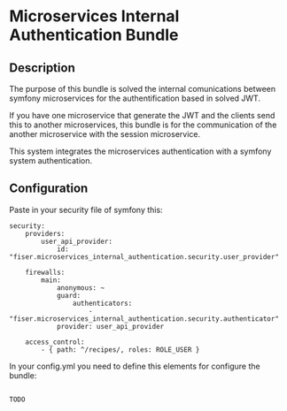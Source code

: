 # Microservices Internal Authentication Bundle

## Description

The purpose of this bundle is solved the internal comunications between symfony microservices for the authentification based in solved JWT.

If you have one microservice that generate the JWT and the clients send this to another microservices, this bundle is for the communication of the another microservice with the session microservice.

This system integrates the microservices authentication with a symfony system authentication.

## Configuration
Paste in your security file of symfony this:
```
security:
    providers:
        user_api_provider:
            id: "fiser.microservices_internal_authentication.security.user_provider"

    firewalls:
        main:
            anonymous: ~
            guard:
                authenticators:
                    - "fiser.microservices_internal_authentication.security.authenticator"
            provider: user_api_provider

    access_control:
        - { path: ^/recipes/, roles: ROLE_USER }
```

In your config.yml you need to define this elements for configure the bundle:

```

TODO

```
